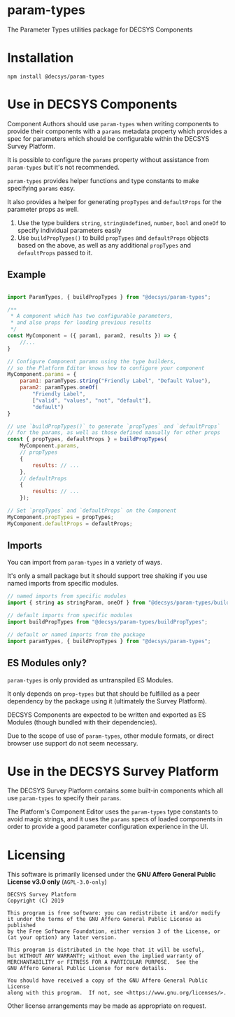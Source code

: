 # param-types

The Parameter Types utilities package for DECSYS Components

# Installation

`npm install @decsys/param-types`

# Use in DECSYS Components

Component Authors should use `param-types` when writing components to provide their components with a `params` metadata property which provides a spec for parameters which should be configurable within the DECSYS Survey Platform.

It is possible to configure the `params` property without assistance from `param-types` but it's not recommended.

`param-types` provides helper functions and type constants to make specifying `params` easy.

It also provides a helper for generating `propTypes` and `defaultProps` for the parameter props as well.

1. Use the type builders `string`, `stringUndefined`, `number`, `bool` and `oneOf` to specify individual parameters easily
2. Use `buildPropTypes()` to build `propTypes` and `defaultProps` objects based on the above, as well as any additional `propTypes` and `defaultProps` passed to it.

## Example

```javascript

import ParamTypes, { buildPropTypes } from "@decsys/param-types";

/**
 * A component which has two configurable parameters,
 * and also props for loading previous results
 */
const MyComponent = ({ param1, param2, results }) => {
    //...
}

// Configure Component params using the type builders,
// so the Platform Editor knows how to configure your component
MyComponent.params = {
    param1: paramTypes.string("Friendly Label", "Default Value"),
    param2: paramTypes.oneOf(
        "Friendly Label",
        ["valid", "values", "not", "default"],
        "default")
}

// use `buildPropTypes()` to generate `propTypes` and `defaultProps`
// for the params, as well as those defined manually for other props
const { propTypes, defaultProps } = buildPropTypes(
    MyComponent.params,
    // propTypes
    {
        results: // ...
    },
    // defaultProps
    {
        results: // ...
    });

// Set `propTypes` and `defaultProps` on the Component
MyComponent.propTypes = propTypes;
MyComponent.defaultProps = defaultProps;
```

## Imports

You can import from `param-types` in a variety of ways.

It's only a small package but it should support tree shaking if you use named imports from specific modules.

```javascript
// named imports from specific modules
import { string as stringParam, oneOf } from "@decsys/param-types/builders";

// default imports from specific modules
import buildPropTypes from "@decsys/param-types/buildPropTypes";

// default or named imports from the package
import paramTypes, { buildPropTypes } from "@decsys/param-types";
```

## ES Modules only?

`param-types` is only provided as untranspiled ES Modules.

It only depends on `prop-types` but that should be fulfilled as a peer dependency by the package using it (ultimately the Survey Platform).

DECSYS Components are expected to be written and exported as ES Modules (though bundled with their dependencies).

Due to the scope of use of `param-types`, other module formats, or direct browser use support do not seem necessary.

# Use in the DECSYS Survey Platform

The DECSYS Survey Platform contains some built-in components which all use `param-types` to specify their `params`.

The Platform's Component Editor uses the `param-types` type constants to avoid magic strings, and it uses the `params` specs of loaded components in order to provide a good parameter configuration experience in the UI.

# Licensing

This software is primarily licensed under the **GNU Affero General Public License v3.0 only** (`AGPL-3.0-only`)

    DECSYS Survey Platform
    Copyright (C) 2019

    This program is free software: you can redistribute it and/or modify
    it under the terms of the GNU Affero General Public License as published
    by the Free Software Foundation, either version 3 of the License, or
    (at your option) any later version.

    This program is distributed in the hope that it will be useful,
    but WITHOUT ANY WARRANTY; without even the implied warranty of
    MERCHANTABILITY or FITNESS FOR A PARTICULAR PURPOSE.  See the
    GNU Affero General Public License for more details.

    You should have received a copy of the GNU Affero General Public License
    along with this program.  If not, see <https://www.gnu.org/licenses/>.

Other license arrangements may be made as appropriate on request.
